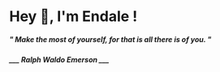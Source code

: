 <h1 title="head"> Hey 👋, I'm Endale !</h1>

**<h5><i>" Make the most of yourself, for that is all there is of you. "</i></h5>**

*<b>___ Ralph Waldo Emerson ___</b>*
